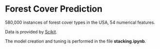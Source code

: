 # Forest Cover Prediction
580,000 instances of forest cover types in the USA, 54 numerical features.

Data is provided by [Scikit](https://scikit-learn.org/dev/modules/generated/sklearn.datasets.fetch_covtype.html).

The model creation and tuning is performed in the file **stacking.ipynb**.
